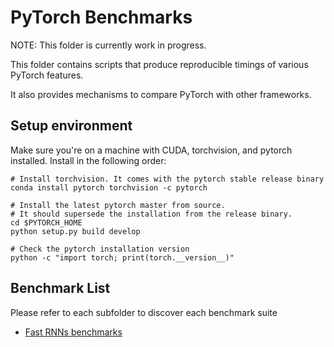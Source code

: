 # PyTorch Benchmarks

NOTE: This folder is currently work in progress.

This folder contains scripts that produce reproducible timings of various PyTorch features.

It also provides mechanisms to compare PyTorch with other frameworks.

## Setup environment

Make sure you're on a machine with CUDA, torchvision, and pytorch installed. Install in the following order:

```
# Install torchvision. It comes with the pytorch stable release binary
conda install pytorch torchvision -c pytorch

# Install the latest pytorch master from source.
# It should supersede the installation from the release binary.
cd $PYTORCH_HOME
python setup.py build develop

# Check the pytorch installation version
python -c "import torch; print(torch.__version__)"
```

## Benchmark List

Please refer to each subfolder to discover each benchmark suite

- [Fast RNNs benchmarks](fastrnns/README.md)
